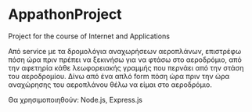 # AppathonProject
Project for the course of Internet and Applications 

Από service με τα δρομολόγια αναχωρήσεων αεροπλάνων, επιστρέφω πόση ώρα πριν πρέπει να ξεκινήσω για να φτάσω στο αεροδρόμιο, από την αφετηρία κάθε λεωφορειακής γραμμής που περνάει από την στάση του αεροδρομίου. Δίνω από ένα απλό form πόση ώρα πριν την ώρα αναχώρησης του αεροπλάνου θέλω να είμαι στο αεροδρόμιο.  

Θα χρησιμοποιηθούν: Node.js, Express.js 

